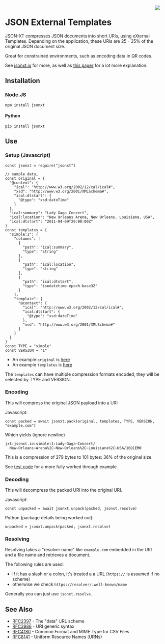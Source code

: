 <img src="https://consensas-aws.s3.amazonaws.com/icons/jsonxt-logo.png" align="right" />

# JSON External Templates

JSON-XT compresses JSON documents into short URIs, using eXternal Templates.
Depending on the application, these URIs are 25 - 35% of the original
JSON document size.

Great for constrained environments, such as encoding data in QR codes.

See [jsonxt.io](https://jsonxt.io) for more, as well as
[this paper](https://docs.google.com/document/d/1VNwdpAjxrfwIMGhbLTdhTDOJujG9tmrqoBJRWcHALxA)
for a lot more explanation.

## Installation

### Node.JS

    npm install jsonxt

#### Python

    pip install jsonxt

## Use

### Setup (Javascript)

    const jsonxt = require("jsonxt")

    // sample data…
    const original = {
      "@context": {
        "ical": "http://www.w3.org/2002/12/cal/ical#",
        "xsd": "http://www.w3.org/2001/XMLSchema#",
        "ical:dtstart": {
          "@type": "xsd:dateTime"
        }
      },
      "ical:summary": "Lady Gaga Concert",
      "ical:location": "New Orleans Arena, New Orleans, Louisiana, USA",
      "ical:dtstart": "2011-04-09T20:00:00Z"
    }
    const templates = {
      "simple:1": {
        "columns": [
          {
            "path": "ical:summary", 
            "type": "string"
          }, 
          {
            "path": "ical:location", 
            "type": "string"
          }, 
          {
            "path": "ical:dtstart", 
            "type": "isodatetime-epoch-base32"
          }
        ], 
        "template": {
          "@context": {
            "ical": "http://www.w3.org/2002/12/cal/ical#", 
            "ical:dtstart": {
              "@type": "xsd:dateTime"
            }, 
            "xsd": "http://www.w3.org/2001/XMLSchema#"
          }
        }
      }
    }
    const TYPE = "simple"
    const VERSION = "1"

* An example `original` is [here](https://github.com/Consensas/jsonxt/blob/main/data/w3vc-1-1.json)
* An example `templates` is [here](https://github.com/Consensas/jsonxt/blob/main/data/covid-templates.json)

The `templates` can have multiple compression formats encoded,
they will be selected by TYPE and VERSION.

### Encoding

This will compress the original JSON payload into a URI

Javascript:

    const packed = await jsonxt.pack(original, templates, TYPE, VERSION, "example.com")

Which yields (ignore newline)

    jxt:jsonxt.io:simple:1:Lady~Gaga~Concert/
      New~Orleans~Arena%2C~New~Orleans%2C~Louisiana%2C~USA/16Q1EM0

This is a compression of 279 bytes to 101 bytes: 36% of the original size.

See [test code](https://github.com/Consensas/jsonxt/blob/main/javascript/test/pack.js) for a more
fully worked through example.

### Decoding

This will decompress the packed URI into the original URI.

Javascript:

    const unpacked = await jsonxt.unpack(packed, jsonxt.resolve)

Python (package details being worked out):

    unpacked = jsonxt.unpack(packed, jsonxt.resolve)

### Resolving

Resolving takes a "resolver name" like `example.com` embedded in the URI 
and a file name and retrieves a document.

The following rules are used:

* if it has a slash or a colon, it's treated a a URL (`https://` is assumed if no scheme)
* otherwise we check `https://resolver/.well-known/name`

Generally you can just use `jsonxt.resolve`.

## See Also

* [RFC2397](https://tools.ietf.org/html/rfc2397) - The "data" URL scheme
* [RFC3986](https://tools.ietf.org/html/rfc3986) - URI generic syntax
* [RFC4180](https://tools.ietf.org/html/rfc4180) - Common Format and MIME Type for CSV Files
* [RFC8141](https://tools.ietf.org/html/rfc8141) - Uniform Resource Names (URNs)
